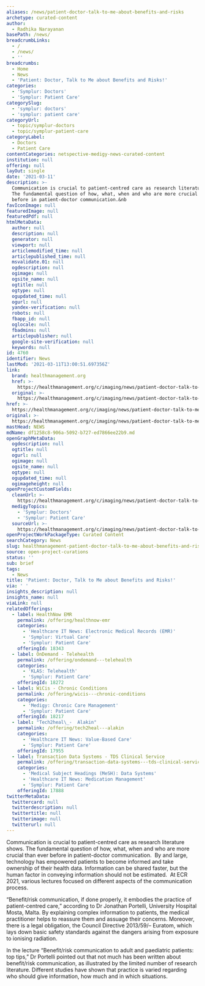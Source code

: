 ```yaml
---
aliases: /news/patient-doctor-talk-to-me-about-benefits-and-risks
archetype: curated-content
author:
  - Radhika Narayanan
basePath: /news/
breadcrumbLinks:
  - /
  - /news/
  - ''
breadcrumbs:
  - Home
  - News
  - 'Patient: Doctor, Talk to Me about Benefits and Risks!'
categories:
  - 'Symplur: Doctors'
  - 'Symplur: Patient Care'
categorySlug:
  - 'symplur: doctors'
  - 'symplur: patient care'
categoryUrl:
  - topic/symplur-doctors
  - topic/symplur-patient-care
categoryLabel:
  - Doctors
  - Patient Care
contentCategories: netspective-medigy-news-curated-content
institution: null
offering: null
layOut: single
date: '2021-03-11'
description: >-
  Communication is crucial to patient-centred care as research literature shows.
  The fundamental question of how, what, when and who are more crucial than ever
  before in patient-doctor communication.&nb
favIconImage: null
featuredImage: null
featuredPdf: null
htmlMetaData:
  author: null
  description: null
  generator: null
  viewport: null
  articlemodified_time: null
  articlepublished_time: null
  msvalidate.01: null
  ogdescription: null
  ogimage: null
  ogsite_name: null
  ogtitle: null
  ogtype: null
  ogupdated_time: null
  ogurl: null
  yandex-verification: null
  robots: null
  fbapp_id: null
  oglocale: null
  fbadmins: null
  articlepublisher: null
  google-site-verification: null
  keywords: null
id: 4760
identifier: News
lastMod: '2021-03-11T13:00:51.697356Z'
link:
  brand: healthmanagement.org
  href: >-
    https://healthmanagement.org/c/imaging/news/patient-doctor-talk-to-me-about-benefits-and-risks
  original: >-
    https://healthmanagement.org/c/imaging/news/patient-doctor-talk-to-me-about-benefits-and-risks
href: >-
  https://healthmanagement.org/c/imaging/news/patient-doctor-talk-to-me-about-benefits-and-risks
original: >-
  https://healthmanagement.org/c/imaging/news/patient-doctor-talk-to-me-about-benefits-and-risks
mastHead: NEWS
mdName: df1258c8-906a-5092-b727-ed7866ee22b9.md
openGraphMetaData:
  ogdescription: null
  ogtitle: null
  ogurl: null
  ogimage: null
  ogsite_name: null
  ogtype: null
  ogupdated_time: null
  ogimageheight: null
openProjectCustomFields:
  cleanUrl: >-
    https://healthmanagement.org/c/imaging/news/patient-doctor-talk-to-me-about-benefits-and-risks
  medigyTopics:
    - 'Symplur: Doctors'
    - 'Symplur: Patient Care'
  sourceUrl: >-
    https://healthmanagement.org/c/imaging/news/patient-doctor-talk-to-me-about-benefits-and-risks
openProjectWorkPackageType: Curated Content
searchCategory: News
slug: healthmanagement-patient-doctor-talk-to-me-about-benefits-and-risks
source: open-project-curations
status: ''
sub: brief
tags:
  - News
title: 'Patient: Doctor, Talk to Me about Benefits and Risks!'
via: ' '
insights_description: null
insights_name: null
viaLink: null
relatedOfferings:
  - label: HealthNow EMR
    permalink: /offering/healthnow-emr
    categories:
      - 'Healthcare IT News: Electronic Medical Records (EMR)'
      - 'Symplur: Virtual Care'
      - 'Symplur: Patient Care'
    offeringId: 18343
  - label: OnDemand - Telehealth
    permalink: /offering/ondemand---telehealth
    categories:
      - 'KLAS: Telehealth'
      - 'Symplur: Patient Care'
    offeringId: 18272
  - label: WiCis - Chronic Conditions
    permalink: /offering/wicis---chronic-conditions
    categories:
      - 'Medigy: Chronic Care Management'
      - 'Symplur: Patient Care'
    offeringId: 18217
  - label: "Tech2heal\_-  Alakin"
    permalink: /offering/tech2heal---alakin
    categories:
      - 'Healthcare IT News: Value-Based Care'
      - 'Symplur: Patient Care'
    offeringId: 17955
  - label: Transaction Data Systems - TDS Clinical Service
    permalink: /offering/transaction-data-systems---tds-clinical-service
    categories:
      - 'Medical Subject Headings (MeSH): Data Systems'
      - 'Healthcare IT News: Medication Management'
      - 'Symplur: Patient Care'
    offeringId: 17888
twitterMetaData:
  twittercard: null
  twitterdescription: null
  twittertitle: null
  twitterimage: null
  twitterurl: null
---
```

<p>Communication is crucial to patient-centred care as research literature shows. The fundamental question of how, what, when and who are more crucial than ever before in patient-doctor communication.&nbsp;&nbsp;By and large, technology has empowered patients to become informed and take ownership of their health data. Information can be shared faster, but the human factor in conveying information should not be estimated.&nbsp;&nbsp;At ECR 2021, various lectures focused on different aspects of the communication process.&nbsp;</p><p>“Benefit/risk communication, if done properly, it embodies the practice of patient-centred care,” according to Dr Jonathan Portelli, University Hospital Mosta, Malta. By explaining complex information to patients, the medical practitioner helps to reassure them and&nbsp;assuage their concerns. Moreover, there is a legal obligation, the Council Directive 2013/59/– Euratom, which lays down basic safety standards against the dangers arising from exposure to ionising radiation.</p><p>In the lecture “Benefit/risk communication to adult and paediatric patients: top tips,” Dr Portelli pointed out that not much has been written about benefit/risk communication, as illustrated by the limited number of research literature. Different studies have shown that practice is varied regarding who should give information, how much and in which situations.&nbsp;<br>&nbsp;</p>